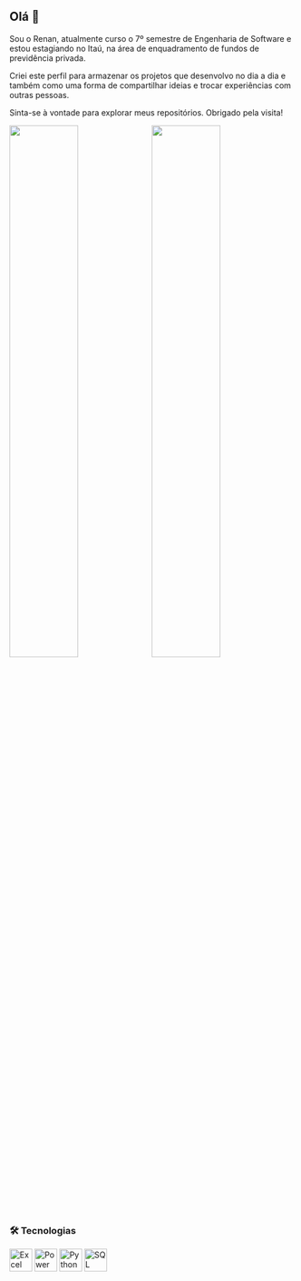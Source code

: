 ## Olá 👋  
Sou o Renan, atualmente curso o 7º semestre de Engenharia de Software e estou estagiando no Itaú, na área de enquadramento de fundos de previdência privada.

Criei este perfil para armazenar os projetos que desenvolvo no dia a dia e também como uma forma de compartilhar ideias e trocar experiências com outras pessoas.

Sinta-se à vontade para explorar meus repositórios. Obrigado pela visita!

<p float="left">
  <img src="https://github-readme-stats.vercel.app/api?username=user-renanribeirodasilva&show_icons=true&theme=radical" width="49%" />
  <img src="https://github-readme-stats.vercel.app/api/top-langs/?username=user-renanribeirodasilva&layout=compact&langs_count=8&theme=radical" width="49%" />
</p>

### 🛠 Tecnologias

[<img src="https://raw.githubusercontent.com/sempostma/office365-icons/master/png/256/excel.png" width="40" height="40" alt="Excel"/>](https://github.com/user-renanribeirodasilva/repositorio-excel)
[<img src="https://img.icons8.com/color/48/000000/power-bi.png" width="40" height="40" alt="Power BI"/>](https://github.com/user-renanribeirodasilva/monitoramento-fundos-imobiliarios)
[<img src="https://img.icons8.com/color/48/000000/python.png" width="40" height="40" alt="Python"/>](https://github.com/user-renanribeirodasilva)
[<img src="https://img.icons8.com/color/48/000000/sql.png" width="40" height="40" alt="SQL"/>](https://github.com/user-renanribeirodasilva)
